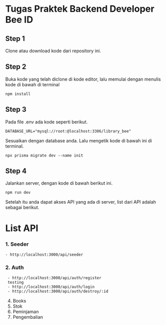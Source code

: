 # Tugas Praktek Backend Developer Bee ID

## Step 1
Clone atau download kode dari repository ini.

## Step 2
Buka kode yang telah diclone di kode editor, lalu memulai dengan menulis kode di bawah di terminal
```
npm install
```

## Step 3
Pada file .env ada kode seperti berikut.
```
DATABASE_URL="mysql://root:@localhost:3306/library_bee"
```
Sesuaikan dengan database anda. Lalu mengetik kode di bawah ini di terminal.
```
npx prisma migrate dev --name init
```

## Step 4
Jalankan server, dengan kode di bawah berikut ini.
```
npm run dev
```
Setelah itu anda dapat akses API yang ada di server, list dari API adalah sebagai berikut.

# List API

### 1. Seeder
   ```
   - http://localhost:3000/api/seeder
   ```
### 2. Auth
   ```
    - http://localhost:3000/api/auth/register
    testing
    - http://localhost:3000/api/auth/login
    - http://localhost:3000/api/auth/destroy/:id
   ```
4. Books
5. Stok
6. Peminjaman
7. Pengembalian

